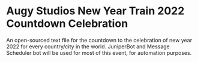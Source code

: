 # Augy Studios New Year Train 2022 Countdown Celebration
An open-sourced text file for the countdown to the celebration of new year 2022 for every country/city in the world.
JuniperBot and Message Scheduler bot will be used for most of this event, for automation purposes.